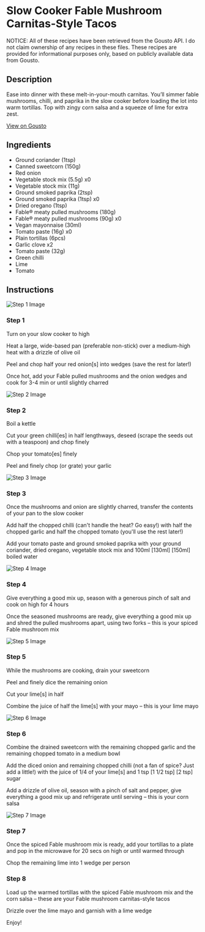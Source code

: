# Slow Cooker Fable Mushroom Carnitas-Style Tacos

NOTICE: All of these recipes have been retrieved from the Gousto API. I do not claim ownership of any recipes in these files. These recipes are provided for informational purposes only, based on publicly available data from Gousto.

## Description

Ease into dinner with these melt-in-your-mouth carnitas. You’ll simmer fable mushrooms, chilli, and paprika in the slow cooker before loading the lot into warm tortillas. Top with zingy corn salsa and a squeeze of lime for extra zest.

[View on Gousto](https://www.gousto.co.uk/recipes/cookbook/slow-cooker-fable-mushroom-carnitas-tacos-corn-salsa)

## Ingredients

- Ground coriander (1tsp)
- Canned sweetcorn (150g)
- Red onion
- Vegetable stock mix (5.5g) x0
- Vegetable stock mix (11g)
- Ground smoked paprika (2tsp)
- Ground smoked paprika (1tsp) x0
- Dried oregano (1tsp)
- Fable® meaty pulled mushrooms (180g)
- Fable® meaty pulled mushrooms (90g) x0
- Vegan mayonnaise (30ml)
- Tomato paste (16g) x0
- Plain tortillas (6pcs)
- Garlic clove x2
- Tomato paste (32g)
- Green chilli
- Lime
- Tomato

## Instructions

![Step 1 Image](https://production-media.gousto.co.uk/cms/recipe-step-image/step-1-1678801493743-x200.jpg)

### Step 1

Turn on your slow cooker to high

Heat a large, wide-based pan (preferable non-stick) over a medium-high heat with a drizzle of olive oil

Peel and chop half your red onion[s] into wedges (save the rest for later!)

Once hot, add your Fable pulled mushrooms and the onion wedges and cook for 3-4 min or until slightly charred

![Step 2 Image](https://production-media.gousto.co.uk/cms/recipe-step-image/step-2-1678801498873-x200.jpg)

### Step 2

Boil a kettle

Cut your green chilli[es] in half lengthways, deseed (scrape the seeds out with a teaspoon) and chop finely

Chop your tomato[es] finely

Peel and finely chop (or grate) your garlic

![Step 3 Image](https://production-media.gousto.co.uk/cms/recipe-step-image/step-3-1678801504789-x200.jpg)

### Step 3

Once the mushrooms and onion are slightly charred, transfer the contents of your pan to the slow cooker

Add half the chopped chilli (can't handle the heat? Go easy!) with half the chopped garlic and half the chopped tomato (you'll use the rest later!)

Add your tomato paste and ground smoked paprika with your ground coriander, dried oregano, vegetable stock mix and 100ml <span class="text-purple">[130ml]</span><span class="text-danger"> [150ml]</span> boiled water

![Step 4 Image](https://production-media.gousto.co.uk/cms/recipe-step-image/step-4-1678801508911-x200.jpg)

### Step 4

Give everything a good mix up, season with a generous pinch of salt and cook on high for 4 hours

Once the seasoned mushrooms are ready, give everything a good mix up and shred the pulled mushrooms apart, using two forks – this is your spiced Fable mushroom mix

![Step 5 Image](https://production-media.gousto.co.uk/cms/recipe-step-image/step-5-1678801514828-x200.jpg)

### Step 5

While the mushrooms are cooking, drain your sweetcorn

Peel and finely dice the remaining onion

Cut your lime[s] in half

Combine the juice of half the lime[s] with your mayo – this is your lime mayo

![Step 6 Image](https://production-media.gousto.co.uk/cms/recipe-step-image/step-6-1678801517705-x200.jpg)

### Step 6

Combine the drained sweetcorn with the remaining chopped garlic and the remaining chopped tomato in a medium bowl

Add the diced onion and remaining chopped chilli (not a fan of spice? Just add a little!) with the juice of 1/4 of your lime[s] and 1 tsp <span class="text-purple">[1 1/2 tsp]</span> <span class="text-danger">[2 tsp]</span> sugar

Add a drizzle of olive oil, season with a pinch of salt and pepper, give everything a good mix up and refrigerate until serving – this is your corn salsa

![Step 7 Image](https://production-media.gousto.co.uk/cms/recipe-step-image/step-7-1678801525404-x200.jpg)

### Step 7

Once the spiced Fable mushroom mix is ready, add your tortillas to a plate and pop in the microwave for 20 secs on high or until warmed through

Chop the remaining lime into 1 wedge per person

### Step 8

Load up the warmed tortillas with the spiced Fable mushroom mix and the corn salsa – these are your Fable mushroom carnitas-style tacos

Drizzle over the lime mayo and garnish with a lime wedge

Enjoy!

